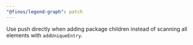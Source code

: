 ```yaml
---
"@finos/legend-graph": patch
---
```


Use push directly when adding package children instead of scanning all elements with `addUniqueEntry`.